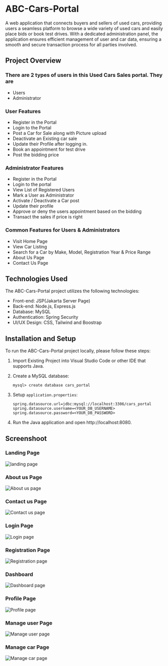 # ABC-Cars-Portal

A web application that connects buyers and sellers of used cars, providing users a seamless platform to browse a wide variety of used cars and easily place bids or book test drives. With a dedicated administration panel, the application ensures efficient management of user and car data, ensuring a smooth and secure transaction process for all parties involved.

## Project Overview

### There are 2 types of users in this Used Cars Sales portal. They are

- Users
- Administrator


### User Features

- Register in the Portal
- Login to the Portal
- Post a Car for Sale along with Picture upload
- Deactivate an Existing car sale
- Update their Profile after logging in.
- Book an appointment for test drive
- Post the bidding price

### Administrator Features

- Register in the Portal
- Login to the portal
- View List of Registered Users
- Mark a User as Administrator
- Activate / Deactivate a Car post
- Update their profile
- Approve or deny the users appointment based on the bidding
- Transact the sales if price is right

### Common Features for Users & Administrators

- Visit Home Page
- View Car Listing
- Search for a Car by Make, Model, Registration Year & Price Range
- About Us Page
- Contact Us Page

## Technologies Used

The ABC-Cars-Portal project utilizes the following technologies:

- Front-end: JSP(Jakarta Server Page)
- Back-end: Node.js, Express.js
- Database: MySQL
- Authentication: Spring Security
- UI/UX Design: CSS, Tailwind and Boostrap

## Installation and Setup

To run the ABC-Cars-Portal project locally, please follow these steps:

1. Import Existing Project into Visual Studio Code or other IDE that supports Java.
2. Create a MySQL database:

    ```
    mysql> create database cars_portal
    ```

3. Setup `application.properties`:

    ```
    spring.datasource.url=jdbc:mysql://localhost:3306/cars_portal
    spring.datasource.username=<YOUR_DB_USERNAME>
    spring.datasource.password=<YOUR_DB_PASSWORD>   
   
    ```

4. Run the Java application and open http://localhost:8080.

## Screenshoot
### Landing Page
![landing page](https://github.com/aguswirayasa/ABC-Cars-Portal/blob/main/ABC%20Cars%20Portal%20Screenshoot/landing.png)

### About us Page
![About us page](https://github.com/aguswirayasa/ABC-Cars-Portal/blob/main/ABC%20Cars%20Portal%20Screenshoot/about-us.png)
### Contact us Page

![Contact us page](https://github.com/aguswirayasa/ABC-Cars-Portal/blob/main/ABC%20Cars%20Portal%20Screenshoot/contact-us.png)

### Login Page
![Login page](https://github.com/aguswirayasa/ABC-Cars-Portal/blob/main/ABC%20Cars%20Portal%20Screenshoot/login.png)

### Registration Page
![Registration page](https://github.com/aguswirayasa/ABC-Cars-Portal/blob/main/ABC%20Cars%20Portal%20Screenshoot/registration.png)

### Dashboard
![Dashboard page](https://github.com/aguswirayasa/ABC-Cars-Portal/blob/main/ABC%20Cars%20Portal%20Screenshoot/dashboard.png)

### Profile Page
![Profile page](https://github.com/aguswirayasa/ABC-Cars-Portal/blob/main/ABC%20Cars%20Portal%20Screenshoot/profile.png)

### Manage user Page
![Manage user page](https://github.com/aguswirayasa/ABC-Cars-Portal/blob/main/ABC%20Cars%20Portal%20Screenshoot/user-management.png)

### Manage car Page
![Manage car page](https://github.com/aguswirayasa/ABC-Cars-Portal/blob/main/ABC%20Cars%20Portal%20Screenshoot/car-management.png)


   


